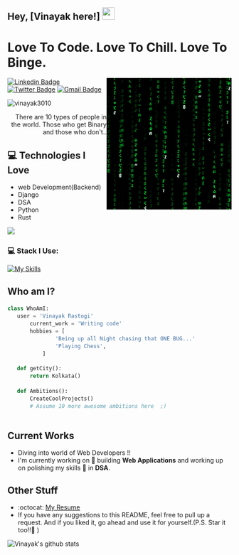 ## Hey, [Vinayak here!] <img src="https://media.giphy.com/media/hvRJCLFzcasrR4ia7z/giphy.gif" width="28px" height="28px">

<h1>Love To Code. Love To Chill. Love To Binge.</h1> 

<img src = 'https://github.com/codecShivam/codecShivam/blob/main/matrix.gif' alt = 'Awesome Matrix Code' align='right'/>

[![Linkedin Badge](https://img.shields.io/badge/-vinayakrastogi3010-blue?style=flat-square&logo=Linkedin&logoColor=white&link=https://www.linkedin.com/in/vinayakrastogi3010)](https://www.linkedin.com/in/vinayakrastogi3010) [![Twitter Badge](https://img.shields.io/badge/-vinayakrastogi3010-blue?style=flat-square&logo=Twitter&logoColor=white&link=https://www.twitter.com/vinayakrastogi3010/)](https://www.linkedin.com/in/vinayakrastogi3010) [![Gmail Badge](https://img.shields.io/badge/-rvinayak108@gmail.com-c14438?style=flat-square&logo=Gmail&logoColor=white&link=mailto:rvinayak108@gmail.com)](mailto:rvinayak108@gmail.com)
<p align="left"> <img src="https://komarev.com/ghpvc/?username=vinayak3010" alt="vinayak3010" /> </p>

<div style="text-align: right">There are 10 types of people in the world. Those who get Binary and those who don't.. </div>

## :computer: Technologies I Love
* web Development(Backend)
* Django
* DSA
* Python
* Rust

<img src = "https://github-readme-stats.vercel.app/api/top-langs/?username=vinayak3010&layout=compact">

### 💻 Stack I Use:<br>
[![My Skills](https://skillicons.dev/icons?i=c,cpp,html,css,django,flask,rust,tailwind,javascript,react,git,bootstrap,java,postman,figma,firebase,mysql)](https://skillicons.dev) 
<br>

## Who am I?
 ```python
 class WhoAmI:
 	user = 'Vinayak Rastogi'
		current_work = 'Writing code'
		hobbies = [
				'Being up all Night chasing that ONE BUG...'
				'Playing Chess',
			]
	
	def getCity():
		return Kolkata()
	
	def Ambitions():
		CreateCoolProjects()
		# Assume 10 more awesome ambitions here  ;)
	
 ```

## Current Works
* Diving into world of Web Developers !!
* I'm currently working on 🔭 building **Web Applications** and working up on polishing my skills 🌱 in **DSA**.

## Other Stuff
- :octocat: [My Resume](https://drive.google.com/file/d/10gdY0jdjusfkZgicHyIQmn4SCfGc6No3/view?usp=sharing)
- If you have any suggestions to this README, feel free to pull up a request. And if you liked it, go ahead and use it for yourself.(P.S. Star it too!!:grimacing: )

![Vinayak's github stats](https://github-readme-stats.vercel.app/api?username=vinayak3010&show_icons=true&hide=[%22issues%22])
 
 
